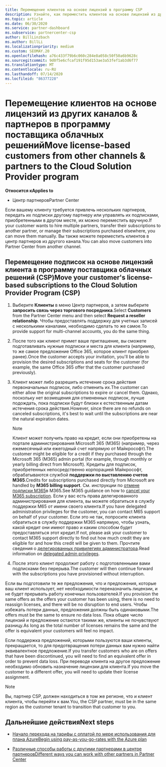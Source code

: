 ```yaml
---
title: Перемещение клиентов на основе лицензий в программу CSP
description: Узнайте, как переместить клиентов на основе лицензий из других каналов или другого партнера в программу поставщика облачных решений (CSP) в центре партнеров.
ms.topic: article
ms.date: 06/30/2020
ms.service: partner-dashboard
ms.subservice: partnercenter-csp
author: BillLinzbach
ms.author: BillLi
ms.localizationpriority: medium
ms.custom: SEOMAY.20
ms.openlocfilehash: a76c433f79b6c060c284e8a058c50f50a6b9628c
ms.sourcegitcommit: 9d0f5e6cfcaf191f95d153ae3a53fef1ab3d6f77
ms.translationtype: MT
ms.contentlocale: ru-RU
ms.lasthandoff: 07/14/2020
ms.locfileid: "86377228"
---
```

# <a name="move-license-based-customers-from-other-channels--partners-to-the-cloud-solution-provider-program"></a><span data-ttu-id="ce61f-103">Перемещение клиентов на основе лицензий из других каналов & партнеров в программу поставщика облачных решений</span><span class="sxs-lookup"><span data-stu-id="ce61f-103">Move license-based customers from other channels & partners to the Cloud Solution Provider program</span></span>

<span data-ttu-id="ce61f-104">**Относится к**</span><span class="sxs-lookup"><span data-stu-id="ce61f-104">**Applies to**</span></span>

- <span data-ttu-id="ce61f-105">Центр партнеров</span><span class="sxs-lookup"><span data-stu-id="ce61f-105">Partner Center</span></span>

<span data-ttu-id="ce61f-106">Если вашему клиенту требуется привлечь нескольких партнеров, передать их подписки другому партнеру или управлять их подписками, приобретенными в другом месте, их можно переместить вручную.</span><span class="sxs-lookup"><span data-stu-id="ce61f-106">If your customer wants to hire multiple partners, transfer their subscriptions to another partner, or manage their subscriptions purchased elsewhere, you can move them manually.</span></span> <span data-ttu-id="ce61f-107">Вы также можете переместить клиентов в центр партнеров из другого канала.</span><span class="sxs-lookup"><span data-stu-id="ce61f-107">You can also move customers into Partner Center from another channel.</span></span>

## <a name="move-your-customers-license-based-subscriptions-to-the-cloud-solution-provider-program-csp"></a><span data-ttu-id="ce61f-108">Перемещение подписок на основе лицензий клиента в программу поставщика облачных решений (CSP)</span><span class="sxs-lookup"><span data-stu-id="ce61f-108">Move your customer's license-based subscriptions to the Cloud Solution Provider Program (CSP)</span></span>

1. <span data-ttu-id="ce61f-109">Выберите **Клиенты** в меню Центр партнеров, а затем выберите **запросить связь через торгового посредника**.</span><span class="sxs-lookup"><span data-stu-id="ce61f-109">Select **Customers** from the Partner Center menu and then select **Request a reseller relationship**.</span></span> <span data-ttu-id="ce61f-110">Чтобы предоставлять поддержку для учетных записей с несколькими каналами, необходимо сделать то же самое.</span><span class="sxs-lookup"><span data-stu-id="ce61f-110">To provide support for multi-channel accounts, you do the same thing.</span></span>

2. <span data-ttu-id="ce61f-111">После того как клиент примет ваше приглашение, вы сможете подготавливать нужные подписки и места для клиента (например, то же самое предложение Office 365, которое клиент приобрел ранее).</span><span class="sxs-lookup"><span data-stu-id="ce61f-111">Once the customer accepts your invitation, you'll be able to provision the desired subscriptions and seats for the customer (for example, the same Office 365 offer that the customer purchased previously).</span></span>

3. <span data-ttu-id="ce61f-112">Клиент может либо разрешить истечение срока действия первоначальных подписок, либо отменить их.</span><span class="sxs-lookup"><span data-stu-id="ce61f-112">The customer can either allow the original subscriptions to expire or cancel them.</span></span> <span data-ttu-id="ce61f-113">Однако, поскольку нет возмещения для отмененных подписок, лучше подождать, пока подписки будут близки к естественным датам истечения срока действия.</span><span class="sxs-lookup"><span data-stu-id="ce61f-113">However, since there are no refunds on canceled subscriptions, it's best to wait until the  subscriptions are near the natural expiration dates.</span></span>


   >[!NOTE]
   ><span data-ttu-id="ce61f-114">Клиент может получить право на кредит, если они приобретены на портале администрирования Microsoft 365 (M365) (например, через ежемесячный или ежегодный счет напрямую от Майкрософт).</span><span class="sxs-lookup"><span data-stu-id="ce61f-114">The customer might be eligible for a credit if they purchased through the Microsoft 365 (M365) admin portal (for example, through monthly or yearly billing direct from Microsoft).</span></span> <span data-ttu-id="ce61f-115">Кредиты для подписок, приобретенных непосредственно корпорацией Майкрософт, обрабатываются службой **поддержки по выставлению счетов M365**.</span><span class="sxs-lookup"><span data-stu-id="ce61f-115">Credits for subscriptions purchased directly from Microsoft are handled by **M365 billing support**.</span></span> <span data-ttu-id="ce61f-116">См. инструкции по [отмене подписки M365](https://docs.microsoft.com/microsoft-365/commerce/subscriptions/cancel-your-subscription)в M365.</span><span class="sxs-lookup"><span data-stu-id="ce61f-116">See M365 guidance on how to [cancel your M365 subscription](https://docs.microsoft.com/microsoft-365/commerce/subscriptions/cancel-your-subscription).</span></span> <span data-ttu-id="ce61f-117">Если у вас есть права делегированного администрирования для клиента, вы можете обратиться в службу поддержки M65 от имени своего клиента.</span><span class="sxs-lookup"><span data-stu-id="ce61f-117">If you have delegated administration privileges for the customer, you can contact M65 support on behalf of your customer.</span></span> <span data-ttu-id="ce61f-118">Если это не так, попросите клиента обратиться в службу поддержки M365 напрямую, чтобы узнать, какой кредит они имеют право и каким способом будет предоставляться этот кредит.</span><span class="sxs-lookup"><span data-stu-id="ce61f-118">If not, please ask your customer to contact M365 support directly to find out how much credit they are eligible for and how this credit will be given to them.</span></span> <span data-ttu-id="ce61f-119">Прочтите сведения о [делегированных привилегиях администратора](customers-revoke-admin-privileges.md).</span><span class="sxs-lookup"><span data-stu-id="ce61f-119">Read information on [delegated admin privileges](customers-revoke-admin-privileges.md).</span></span>


4. <span data-ttu-id="ce61f-120">После этого клиент продолжит работу с подготовленными вами подписками без перерыва.</span><span class="sxs-lookup"><span data-stu-id="ce61f-120">The customer will then continue forward with the subscriptions you have provisioned without interruption.</span></span>

<span data-ttu-id="ce61f-121">Если вы подготовили те же предложения, что и предложения, которые ваш клиент использует, нет необходимости переназначить лицензии, и не будет прерывать работу конечных пользователей.</span><span class="sxs-lookup"><span data-stu-id="ce61f-121">If you provision the same offers as the offers your customer has been using, there is no need to reassign licenses, and there will be no disruption to end users.</span></span> <span data-ttu-id="ce61f-122">Чтобы избежать потери данных, предложения должны быть одинаковыми.</span><span class="sxs-lookup"><span data-stu-id="ce61f-122">The offers must be the same to ensure no data loss.</span></span> <span data-ttu-id="ce61f-123">Пока общее число лицензий и предложение остаются такими же, клиенты не почувствуют разницу.</span><span class="sxs-lookup"><span data-stu-id="ce61f-123">As long as the total number of licenses remains the same and the offer is equivalent your customers will feel no impact.</span></span>

<span data-ttu-id="ce61f-124">Если поддержка предложений, которыми пользуются ваши клиенты, прекращается, то для предотвращения потери данных вам нужно найти эквивалентное предложение.</span><span class="sxs-lookup"><span data-stu-id="ce61f-124">If you transfer customers who are on offers that have been discontinued, you will need to find an equivalent offer in order to prevent data loss.</span></span> <span data-ttu-id="ce61f-125">При переводе клиента на другое предложение необходимо обновить назначение лицензии для клиента.</span><span class="sxs-lookup"><span data-stu-id="ce61f-125">If you move the customer to a different offer, you will need to update their license assignment.</span></span>

>[!NOTE]
> <span data-ttu-id="ce61f-126">Вы, партнер CSP, должен находиться в том же регионе, что и клиент клиента, чтобы перейти к вам.</span><span class="sxs-lookup"><span data-stu-id="ce61f-126">You, the CSP partner, must be in the same region as the customer tenant to transition that customer to you.</span></span>

## <a name="next-steps"></a><span data-ttu-id="ce61f-127">Дальнейшие действия</span><span class="sxs-lookup"><span data-stu-id="ce61f-127">Next steps</span></span>

- [<span data-ttu-id="ce61f-128">Начало перехода на тарифы с оплатой по мере использования для плана Azure</span><span class="sxs-lookup"><span data-stu-id="ce61f-128">Begin using pay-as-you-go-rates with the Azure plan</span></span>](azure-plan-get-started.md)
 

- [<span data-ttu-id="ce61f-129">Различные способы работы с другими партнерами в центре партнеров</span><span class="sxs-lookup"><span data-stu-id="ce61f-129">Different ways you can work with other partners in Partner Center</span></span>](work-with-other-partners.md)

